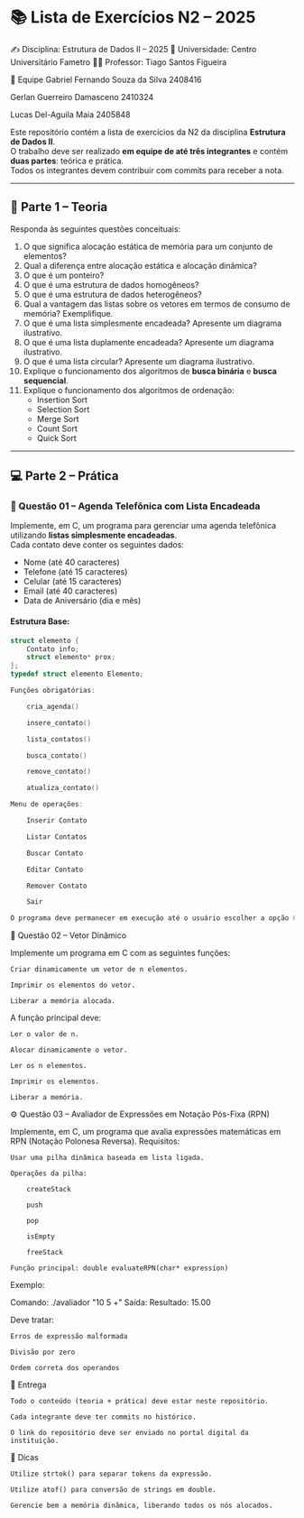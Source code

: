 # 📚 Lista de Exercícios N2 – 2025  

✍️ Disciplina: Estrutura de Dados II – 2025
📍 Universidade: Centro Universitário Fametro
👨‍🏫 Professor: Tiago Santos Figueira

👥 Equipe
Gabriel Fernando Souza da Silva 2408416

Gerlan Guerreiro Damasceno 2410324

Lucas Del-Aguila Maia 2405848


Este repositório contém a lista de exercícios da N2 da disciplina **Estrutura de Dados II**.  
O trabalho deve ser realizado **em equipe de até três integrantes** e contém **duas partes**: teórica e prática.  
Todos os integrantes devem contribuir com commits para receber a nota.

---

## 🧠 Parte 1 – Teoria

Responda às seguintes questões conceituais:

1. O que significa alocação estática de memória para um conjunto de elementos?  
2. Qual a diferença entre alocação estática e alocação dinâmica?  
3. O que é um ponteiro?  
4. O que é uma estrutura de dados homogêneos?  
5. O que é uma estrutura de dados heterogêneos?  
6. Qual a vantagem das listas sobre os vetores em termos de consumo de memória? Exemplifique.  
7. O que é uma lista simplesmente encadeada? Apresente um diagrama ilustrativo.  
8. O que é uma lista duplamente encadeada? Apresente um diagrama ilustrativo.  
9. O que é uma lista circular? Apresente um diagrama ilustrativo.  
10. Explique o funcionamento dos algoritmos de **busca binária** e **busca sequencial**.  
11. Explique o funcionamento dos algoritmos de ordenação:  
    - Insertion Sort  
    - Selection Sort  
    - Merge Sort  
    - Count Sort  
    - Quick Sort  

---

## 💻 Parte 2 – Prática

### 📝 Questão 01 – Agenda Telefônica com Lista Encadeada

Implemente, em C, um programa para gerenciar uma agenda telefônica utilizando **listas simplesmente encadeadas**.  
Cada contato deve conter os seguintes dados:

- Nome (até 40 caracteres)  
- Telefone (até 15 caracteres)  
- Celular (até 15 caracteres)  
- Email (até 40 caracteres)  
- Data de Aniversário (dia e mês)

#### Estrutura Base:

```c
struct elemento {   
    Contato info;  
    struct elemento* prox;  
};   
typedef struct elemento Elemento;

Funções obrigatórias:

    cria_agenda()

    insere_contato()

    lista_contatos()

    busca_contato()

    remove_contato()

    atualiza_contato()

Menu de operações:

    Inserir Contato

    Listar Contatos

    Buscar Contato

    Editar Contato

    Remover Contato

    Sair

O programa deve permanecer em execução até o usuário escolher a opção 6 (Sair).
```
🧮 Questão 02 – Vetor Dinâmico

Implemente um programa em C com as seguintes funções:

    Criar dinamicamente um vetor de n elementos.

    Imprimir os elementos do vetor.

    Liberar a memória alocada.

A função principal deve:

    Ler o valor de n.

    Alocar dinamicamente o vetor.

    Ler os n elementos.

    Imprimir os elementos.

    Liberar a memória.

⚙️ Questão 03 – Avaliador de Expressões em Notação Pós-Fixa (RPN)

Implemente, em C, um programa que avalia expressões matemáticas em RPN (Notação Polonesa Reversa).
Requisitos:

    Usar uma pilha dinâmica baseada em lista ligada.

    Operações da pilha:

        createStack

        push

        pop

        isEmpty

        freeStack

    Função principal: double evaluateRPN(char* expression)

Exemplo:

Comando: ./avaliador "10 5 +"
Saída:   Resultado: 15.00

Deve tratar:

    Erros de expressão malformada

    Divisão por zero

    Ordem correta dos operandos

🧪 Entrega

    Todo o conteúdo (teoria + prática) deve estar neste repositório.

    Cada integrante deve ter commits no histórico.

    O link do repositório deve ser enviado no portal digital da instituição.

📌 Dicas

    Utilize strtok() para separar tokens da expressão.

    Utilize atof() para conversão de strings em double.

    Gerencie bem a memória dinâmica, liberando todos os nós alocados.
